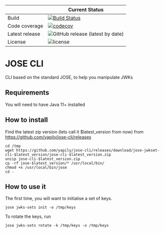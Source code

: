 | |Current Status|
|---|---|
|Build|[![Build Status](https://img.shields.io/endpoint.svg?url=https%3A%2F%2Factions-badge.atrox.dev%2Fyapily%2Fjose-cli%2Fbadge%3Fref%3Dmaster&style=flat)](https://actions-badge.atrox.dev/yapily/jose-cli/goto?ref=master)|
|Code coverage|[![codecov](https://codecov.io/gh/yapily/jose-cli/branch/master/graph/badge.svg)](https://codecov.io/gh/yapily/jose-cli)
|Latest release|![GitHub release (latest by date)](https://img.shields.io/github/v/release/yapily/jose-cli)|
|License|![license](https://img.shields.io/github/license/yapily/jose-cli)|


# JOSE CLI
CLI based on the standard JOSE, to help you manipulate JWKs

## Requirements

You will need to have Java 11+ installed

## How to install

Find the latest zip version (lets call it $latest_version from now) from https://github.com/yapily/jose-cli/releases


```
cd /tmp
wget https://github.com/yapily/jose-cli/releases/download/jose-jwkset-cli-$latest_version/jose-cli-$latest_version.zip
unzip jose-cli-$latest_version.zip
cp -rf jose-$latest_version/* /usr/local/bin/
chmod +x /usr/local/bin/jose
cd -
```

## How to use it

The first time, you will want to initialise a set of keys.

```
jose jwks-sets init -o /tmp/keys 
```

To rotate the keys, run

```
jose jwks-sets rotate -k /tmp/keys -o /tmp/keys
```

